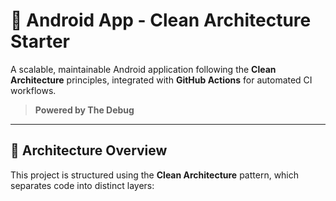# 🧱 Android App - Clean Architecture Starter

A scalable, maintainable Android application following the **Clean Architecture** principles, integrated with **GitHub Actions** for automated CI workflows.

> **Powered by The Debug**

---

## 🔧 Architecture Overview

This project is structured using the **Clean Architecture** pattern, which separates code into distinct layers:

